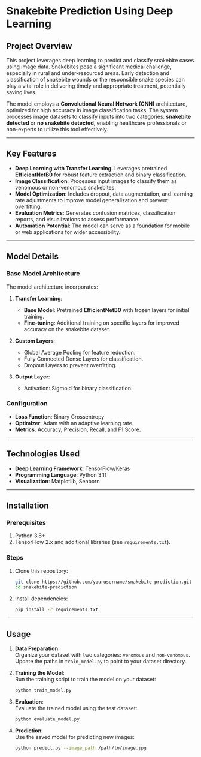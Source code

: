 # Snakebite Prediction Using Deep Learning  

## Project Overview  
This project leverages deep learning to predict and classify snakebite cases using image data. Snakebites pose a significant medical challenge, especially in rural and under-resourced areas. Early detection and classification of snakebite wounds or the responsible snake species can play a vital role in delivering timely and appropriate treatment, potentially saving lives.  

The model employs a **Convolutional Neural Network (CNN)** architecture, optimized for high accuracy in image classification tasks. The system processes image datasets to classify inputs into two categories: **snakebite detected** or **no snakebite detected**, enabling healthcare professionals or non-experts to utilize this tool effectively.  

---

## Key Features  
- **Deep Learning with Transfer Learning**: Leverages pretrained **EfficientNetB0** for robust feature extraction and binary classification.  
- **Image Classification**: Processes input images to classify them as venomous or non-venomous snakebites.  
- **Model Optimization**: Includes dropout, data augmentation, and learning rate adjustments to improve model generalization and prevent overfitting.  
- **Evaluation Metrics**: Generates confusion matrices, classification reports, and visualizations to assess performance.  
- **Automation Potential**: The model can serve as a foundation for mobile or web applications for wider accessibility.  

---

## Model Details  

### Base Model Architecture  
The model architecture incorporates:  
1. **Transfer Learning**:  
   - **Base Model**: Pretrained **EfficientNetB0** with frozen layers for initial training.  
   - **Fine-tuning**: Additional training on specific layers for improved accuracy on the snakebite dataset.  

2. **Custom Layers**:  
   - Global Average Pooling for feature reduction.  
   - Fully Connected Dense Layers for classification.  
   - Dropout Layers to prevent overfitting.  

3. **Output Layer**:  
   - Activation: Sigmoid for binary classification.  

### Configuration  
- **Loss Function**: Binary Crossentropy  
- **Optimizer**: Adam with an adaptive learning rate.  
- **Metrics**: Accuracy, Precision, Recall, and F1 Score.  

---

## Technologies Used  
- **Deep Learning Framework**: TensorFlow/Keras  
- **Programming Language**: Python 3.11  
- **Visualization**: Matplotlib, Seaborn  

---

## Installation  

### Prerequisites  
1. Python 3.8+  
2. TensorFlow 2.x and additional libraries (see `requirements.txt`).  

### Steps  
1. Clone this repository:  
   ```bash  
   git clone https://github.com/yourusername/snakebite-prediction.git  
   cd snakebite-prediction  
   ```  
2. Install dependencies:  
   ```bash  
   pip install -r requirements.txt  
   ```  

---

## Usage  

1. **Data Preparation**:  
   Organize your dataset with two categories: `venomous` and `non-venomous`. Update the paths in `train_model.py` to point to your dataset directory.  

2. **Training the Model**:  
   Run the training script to train the model on your dataset:  
   ```bash  
   python train_model.py  
   ```  

3. **Evaluation**:  
   Evaluate the trained model using the test dataset:  
   ```bash  
   python evaluate_model.py  
   ```  

4. **Prediction**:  
   Use the saved model for predicting new images:  
   ```bash  
   python predict.py --image_path /path/to/image.jpg  
   ```  
